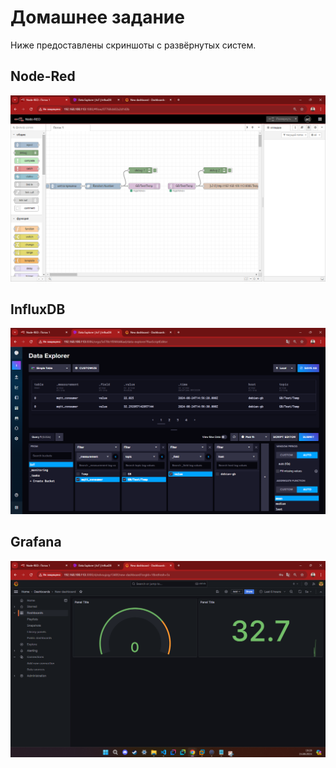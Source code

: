 # Домашнее задание

Ниже предоставлены скриншоты с развёрнутых систем.

## Node-Red
![Node-Red](node-red.png)

## InfluxDB
![InfluxDB](influxDb.png)

## Grafana
![Grafana](grafana.png)
